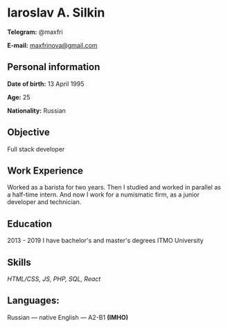 # **Iaroslav A. Silkin**

**Telegram:** @maxfri

**E-mail:** maxfrinova@gmail.com

## Personal information

**Date of birth:** 13 April 1995

**Age:** 25

**Nationality:** Russian

## Objective 

Full stack developer

## Work Experience

Worked as a barista for two years. 
Then I studied and worked in parallel as a half-time intern.
And now I work for a numismatic firm, as a junior developer and technician.

## Education

2013 - 2019
I have bachelor's and master's degrees ITMO University

## Skills 
*HTML/CSS, JS, PHP, SQL, React*

## Languages:

Russian — native
English — A2-B1 **(IMHO)**
